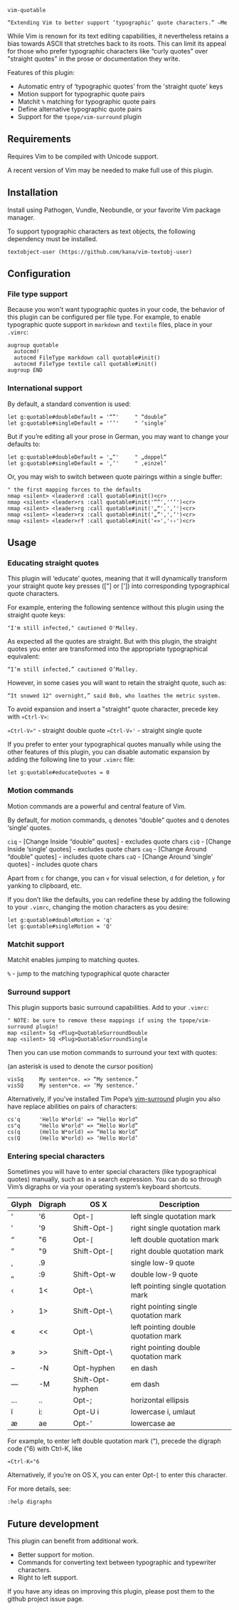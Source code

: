 `vim-quotable`

`“Extending Vim to better support ‘typographic’ quote characters.” —Me`

While Vim is renown for its text editing capabilities, it nevertheless retains
a bias towards ASCII that stretches back to its roots. This can limit its
appeal for those who prefer typographic characters like “curly quotes” over
"straight quotes" in the prose or documentation they write.

Features of this plugin:

* Automatic entry of ‘typographic quotes’ from the 'straight quote' keys
* Motion support for typographic quote pairs
* Matchit `%` matching for typographic quote pairs
* Define alternative typographic quote pairs
* Support for the `tpope/vim-surround` plugin

## Requirements

Requires Vim to be compiled with Unicode support.

A recent version of Vim may be needed to make full use of this plugin.

## Installation

Install using Pathogen, Vundle, Neobundle, or your favorite Vim package
manager.

To support typographic characters as text objects, the following dependency
must be installed.

  ```
  textobject-user (https://github.com/kana/vim-textobj-user)
  ```

## Configuration

### File type support

Because you won't want typographic quotes in your code, the behavior of this
plugin can be configured per file type. For example, to enable typographic 
quote support in `markdown` and `textile` files, place in your `.vimrc`:

  ```vim
  augroup quotable
    autocmd!
    autocmd FileType markdown call quotable#init()
    autocmd FileType textile call quotable#init()
  augroup END
  ```

### International support

By default, a standard convention is used:

  ```vim
  let g:quotable#doubleDefault = '“”'     " “double”
  let g:quotable#singleDefault = '‘’'     " ‘single’
  ```

But if you’re editing all your prose in German, you may want to change your
defaults to:

  ```vim
  let g:quotable#doubleDefault = '„“'     " „doppel“
  let g:quotable#singleDefault = '‚‘'     " ‚einzel‘
  ```

Or, you may wish to switch between quote pairings within a single buffer:

  ```vim
  " the first mapping forces to the defaults
  nmap <silent> <leader>rd :call quotable#init()<cr>
  nmap <silent> <leader>rs :call quotable#init('“”','‘’')<cr>
  nmap <silent> <leader>rg :call quotable#init('„“','‚‘')<cr>
  nmap <silent> <leader>rx :call quotable#init('„”','‚’')<cr>
  nmap <silent> <leader>rf :call quotable#init('«»','‹›')<cr>
  ```

## Usage

### Educating straight quotes

This plugin will ‘educate’ quotes, meaning that it will dynamically transform
your straight quote key presses (["] or [']) into corresponding typographical
quote characters.

For example, entering the following sentence without this plugin using the
straight quote keys:

  ```
  "I'm still infected," cautioned O'Malley.
  ```

As expected all the quotes are straight. But with this plugin, the straight
quotes you enter are transformed into the appropriate typographical equivalent:

  ```
  “I’m still infected,” cautioned O’Malley.
  ```

However, in some cases you will want to retain the straight quote, such
as:

  ```
  “It snowed 12" overnight,” said Bob, who loathes the metric system.
  ```

To avoid expansion and insert a "straight" quote character, precede key with
`«Ctrl-V»`:

  `«Ctrl-V»"` - straight double quote
  `«Ctrl-V»'` - straight single quote

If you prefer to enter your typographical quotes manually while using the other
features of this plugin, you can disable automatic expansion by adding the
following line to your `.vimrc` file:

  ```
  let g:quotable#educateQuotes = 0
  ```

### Motion commands

Motion commands are a powerful and central feature of Vim.

By default, for motion commands, `q` denotes “double” quotes and `Q` denotes
‘single’ quotes.

`ciq` - [Change Inside “double” quotes] - excludes quote chars
`ciQ` - [Change Inside ‘single’ quotes] - excludes quote chars
`caq` - [Change Around “double” quotes] - includes quote chars
`caQ` - [Change Around ‘single’ quotes] - includes quote chars

Apart from `c` for change, you can `v` for visual selection, `d` for deletion,
`y` for yanking to clipboard, etc.

If you don’t like the defaults, you can redefine these by adding the following
to your `.vimrc`, changing the motion characters as you desire:

  ```vim
  let g:quotable#doubleMotion = 'q'
  let g:quotable#singleMotion = 'Q'
  ```

### Matchit support

Matchit enables jumping to matching quotes.

  `%` - jump to the matching typographical quote character

### Surround support

This plugin supports basic surround capabilities. Add to your `.vimrc`:

  ```vim
  " NOTE: be sure to remove these mappings if using the tpope/vim-surround plugin!
  map <silent> Sq <Plug>QuotableSurroundDouble
  map <silent> SQ <Plug>QuotableSurroundSingle
  ```

Then you can use motion commands to surround your text with quotes:

(an asterisk is used to denote the cursor position)

  ```
  visSq     My senten*ce. => “My sentence.”
  visSQ     My senten*ce. => ‘My sentence.’
  ```

Alternatively, if you’ve installed Tim Pope’s [vim-surround][] plugin you also
have replace abilities on pairs of characters:

  ```
  cs'q      'Hello W*orld' => “Hello World”
  cs"q      "Hello W*orld" => “Hello World”
  cs(q      (Hello W*orld) => “Hello World”
  cs(Q      (Hello W*orld) => ‘Hello World’
  ```

[vim-surround]: https://github.com/tpope/vim-surround

### Entering special characters

Sometimes you will have to enter special characters (like typographical quotes)
manually, such as in a search expression. You can do so through Vim’s digraphs
or via your operating system’s keyboard shortcuts.

| Glyph | Digraph | OS X             | Description
| ----- | ------- | ---------------- | ----------------------------
| ‘     | '6      | Opt-`]`          | left single quotation mark
| ’     | '9      | Shift-Opt-`]`    | right single quotation mark
| “     | "6      | Opt-`[`          | left double quotation mark
| ”     | "9      | Shift-Opt-`[`    | right double quotation mark
| ‚     | .9      |                  | single low-9 quote
| „     | :9      | Shift-Opt-w      | double low-9 quote
| ‹     | 1<      | Opt-\            | left pointing single quotation mark
| ›     | 1>      | Shift-Opt-\      | right pointing single quotation mark
| «     | <<      | Opt-\            | left pointing double quotation mark
| »     | >>      | Shift-Opt-\      | right pointing double quotation mark
| –     | -N      | Opt-hyphen       | en dash
| —     | -M      | Shift-Opt-hyphen | em dash
| …     | ..      | Opt-;            | horizontal ellipsis
| ï     | i:      | Opt-U i          | lowercase i, umlaut
| æ     | ae      | Opt-'            | lowercase ae

For example, to enter left double quotation mark (“), precede the digraph code
("6) with Ctrl-K, like

  ```
  «Ctrl-K»"6
  ```

Alternatively, if you’re on OS X, you can enter Opt-`[` to enter this character.

For more details, see:

  `:help digraphs`


## Future development

This plugin can benefit from additional work.

* Better support for motion.
* Commands for converting text between typographic and typewriter characters.
* Right to left support.

If you have any ideas on improving this plugin, please post them to the github project issue page.

